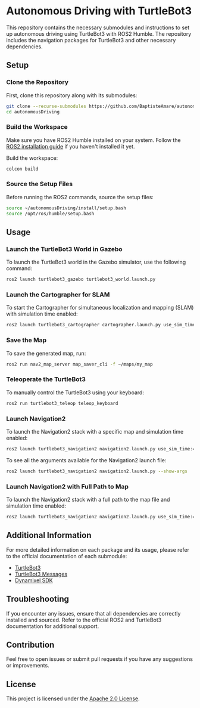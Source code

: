 # Autonomous Driving with TurtleBot3

This repository contains the necessary submodules and instructions to set up autonomous driving using TurtleBot3 with ROS2 Humble. The repository includes the navigation packages for TurtleBot3 and other necessary dependencies.

## Setup

### Clone the Repository

First, clone this repository along with its submodules:

```bash
git clone --recurse-submodules https://github.com/BaptisteAmare/autonomousDriving.git
cd autonomousDriving
```

### Build the Workspace

Make sure you have ROS2 Humble installed on your system. Follow the [ROS2 installation guide](https://docs.ros.org/en/humble/Installation.html) if you haven't installed it yet.

Build the workspace:

```bash
colcon build
```

### Source the Setup Files

Before running the ROS2 commands, source the setup files:

```bash
source ~/autonomousDriving/install/setup.bash
source /opt/ros/humble/setup.bash
```

## Usage

### Launch the TurtleBot3 World in Gazebo

To launch the TurtleBot3 world in the Gazebo simulator, use the following command:

```bash
ros2 launch turtlebot3_gazebo turtlebot3_world.launch.py
```

### Launch the Cartographer for SLAM

To start the Cartographer for simultaneous localization and mapping (SLAM) with simulation time enabled:

```bash
ros2 launch turtlebot3_cartographer cartographer.launch.py use_sim_time:=True
```

### Save the Map

To save the generated map, run:

```bash
ros2 run nav2_map_server map_saver_cli -f ~/maps/my_map
```

### Teleoperate the TurtleBot3

To manually control the TurtleBot3 using your keyboard:

```bash
ros2 run turtlebot3_teleop teleop_keyboard
```

### Launch Navigation2

To launch the Navigation2 stack with a specific map and simulation time enabled:

```bash
ros2 launch turtlebot3_navigation2 navigation2.launch.py use_sim_time:=true map:=maps/stage4.yaml
```

To see all the arguments available for the Navigation2 launch file:

```bash
ros2 launch turtlebot3_navigation2 navigation2.launch.py --show-args
```

### Launch Navigation2 with Full Path to Map

To launch the Navigation2 stack with a full path to the map file and simulation time enabled:

```bash
ros2 launch turtlebot3_navigation2 navigation2.launch.py use_sim_time:=true map:=src/maps/stage4/stage4.yaml
```

## Additional Information

For more detailed information on each package and its usage, please refer to the official documentation of each submodule:

- [TurtleBot3](https://github.com/ROBOTIS-GIT/turtlebot3)
- [TurtleBot3 Messages](https://github.com/ROBOTIS-GIT/turtlebot3_msgs)
- [Dynamixel SDK](https://github.com/ROBOTIS-GIT/DynamixelSDK)

## Troubleshooting

If you encounter any issues, ensure that all dependencies are correctly installed and sourced. Refer to the official ROS2 and TurtleBot3 documentation for additional support.

## Contribution

Feel free to open issues or submit pull requests if you have any suggestions or improvements.

## License

This project is licensed under the [Apache 2.0 License](LICENSE).
```
